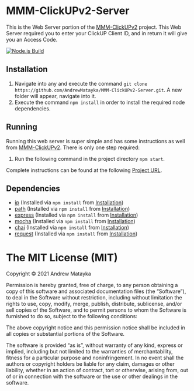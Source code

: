 # MMM-ClickUPv2-Server
This is the Web Server portion of the [MMM-ClickUPv2](https://github.com/AndrewMatayka/MMM-ClickUPv2) project.
This Web Server required you to enter your ClickUP Client ID, and in return it will give you an Access Code.

[![Node.js Build](https://github.com/AndrewMatayka/MMM-ClickUPv2-Server/actions/workflows/node.js.yml/badge.svg)](https://github.com/AndrewMatayka/MMM-ClickUPv2-Server/actions/workflows/node.js.yml)

## Installation
1. Navigate into any and execute the command `git clone https://github.com/AndrewMatayka/MMM-ClickUPv2-Server.git`.
   A new folder will appear, navigate into it.
2. Execute the command `npm install` in order to install the required node dependencies.

## Running
Running this web server is super simple and has some instructions as well from [MMM-ClickUPv2](https://github.com/AndrewMatayka/MMM-ClickUPv2).
There is only one step required:
1. Run the following command in the project directory `npm start`.

Complete instructions can be found at the following [Project URL](https://github.com/AndrewMatayka/MMM-ClickUPv2#Setup-Guide).

## Dependencies
* [ip](https://www.npmjs.com/package/ip) (Installed via `npm install` from [Installation](#installation))
* [path](https://www.npmjs.com/package/path) (Installed via `npm install` from [Installation](#installation))
* [express](https://www.npmjs.com/package/express) (Installed via `npm install` from [Installation](#installation))
* [mocha](https://www.npmjs.com/package/mocha) (Installed via `npm install` from [Installation](#installation))
* [chai](https://www.npmjs.com/package/chai) (Installed via `npm install` from [Installation](#installation))
* [request](https://www.npmjs.com/package/request) (Installed via `npm install` from [Installation](#installation))


# The MIT License (MIT)
Copyright © 2021 Andrew Matayka

Permission is hereby granted, free of charge, to any person obtaining a copy of this software and associated documentation files (the “Software”), to deal in the Software without restriction, including without limitation the rights to use, copy, modify, merge, publish, distribute, sublicense, and/or sell copies of the Software, and to permit persons to whom the Software is furnished to do so, subject to the following conditions:

The above copyright notice and this permission notice shall be included in all copies or substantial portions of the Software.

The software is provided “as is”, without warranty of any kind, express or implied, including but not limited to the warranties of merchantability, fitness for a particular purpose and noninfringement. In no event shall the authors or copyright holders be liable for any claim, damages or other liability, whether in an action of contract, tort or otherwise, arising from, out of or in connection with the software or the use or other dealings in the software.
